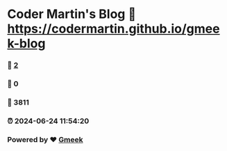 # Coder Martin's Blog :link: https://codermartin.github.io/gmeek-blog 
### :page_facing_up: [2](https://codermartin.github.io/gmeek-blog/tag.html) 
### :speech_balloon: 0 
### :hibiscus: 3811 
### :alarm_clock: 2024-06-24 11:54:20 
### Powered by :heart: [Gmeek](https://github.com/Meekdai/Gmeek)
